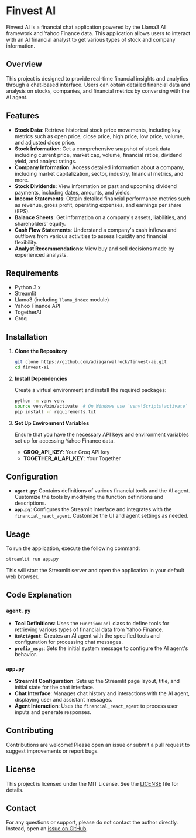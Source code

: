 # Finvest AI

Finvest AI is a financial chat application powered by the Llama3 AI framework and Yahoo Finance data. This application allows users to interact with an AI financial analyst to get various types of stock and company information.

## Overview

This project is designed to provide real-time financial insights and analytics through a chat-based interface. Users can obtain detailed financial data and analysis on stocks, companies, and financial metrics by conversing with the AI agent.

## Features

- **Stock Data**: Retrieve historical stock price movements, including key metrics such as open price, close price, high price, low price, volume, and adjusted close price.
- **Stock Information**: Get a comprehensive snapshot of stock data including current price, market cap, volume, financial ratios, dividend yield, and analyst ratings.
- **Company Information**: Access detailed information about a company, including market capitalization, sector, industry, financial metrics, and more.
- **Stock Dividends**: View information on past and upcoming dividend payments, including dates, amounts, and yields.
- **Income Statements**: Obtain detailed financial performance metrics such as revenue, gross profit, operating expenses, and earnings per share (EPS).
- **Balance Sheets**: Get information on a company's assets, liabilities, and shareholders' equity.
- **Cash Flow Statements**: Understand a company's cash inflows and outflows from various activities to assess liquidity and financial flexibility.
- **Analyst Recommendations**: View buy and sell decisions made by experienced analysts.

## Requirements

- Python 3.x
- Streamlit
- Llama3 (including `llama_index` module)
- Yahoo Finance API
- TogetherAI
- Groq

## Installation

1. **Clone the Repository**

   ```bash
   git clone https://github.com/adiagarwalrock/finvest-ai.git
   cd finvest-ai
   ```

2. **Install Dependencies**

   Create a virtual environment and install the required packages:

   ```bash
   python -m venv venv
   source venv/bin/activate  # On Windows use `venv\Scripts\activate`
   pip install -r requirements.txt
   ```

3. **Set Up Environment Variables**

   Ensure that you have the necessary API keys and environment variables set up for accessing Yahoo Finance data.

   - **GROQ_API_KEY**: Your Groq API key
    - **TOGETHER_AI_API_KEY**: Your Together


## Configuration

- **`agent.py`**: Contains definitions of various financial tools and the AI agent. Customize the tools by modifying the function definitions and descriptions.
- **`app.py`**: Configures the Streamlit interface and integrates with the `financial_react_agent`. Customize the UI and agent settings as needed.

## Usage

To run the application, execute the following command:

```bash
streamlit run app.py
```

This will start the Streamlit server and open the application in your default web browser.

## Code Explanation

### `agent.py`

- **Tool Definitions**: Uses the `FunctionTool` class to define tools for retrieving various types of financial data from Yahoo Finance.
- **`ReActAgent`**: Creates an AI agent with the specified tools and configuration for processing chat messages.
- **`prefix_msgs`**: Sets the initial system message to configure the AI agent's behavior.

### `app.py`

- **Streamlit Configuration**: Sets up the Streamlit page layout, title, and initial state for the chat interface.
- **Chat Interface**: Manages chat history and interactions with the AI agent, displaying user and assistant messages.
- **Agent Interaction**: Uses the `financial_react_agent` to process user inputs and generate responses.

## Contributing

Contributions are welcome! Please open an issue or submit a pull request to suggest improvements or report bugs.

## License

This project is licensed under the MIT License. See the [LICENSE](LICENSE) file for details.

## Contact

For any questions or support, please do not contact the author directly. Instead, open an [issue on GitHub](https://github.com/adiagarwalrock/finvest-ai/issues).
